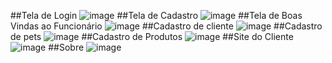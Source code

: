 ##Tela de Login
![image](https://github.com/user-attachments/assets/f0f4b9dd-4771-48a8-b7b5-db98eadabfee)
##Tela de Cadastro
![image](https://github.com/user-attachments/assets/5e113bd0-11b7-4257-a72f-874411eb71bf)
##Tela de Boas Vindas ao Funcionário
![image](https://github.com/user-attachments/assets/57de277b-be53-4061-86ac-0b88696ddcfc)
##Cadastro de cliente
![image](https://github.com/user-attachments/assets/054e1e47-2971-4011-bb69-0096ca3d7314)
##Cadastro de pets
![image](https://github.com/user-attachments/assets/ab2413a5-09b1-4f4d-8c53-f0208a968b9d)
##Cadastro de Produtos
![image](https://github.com/user-attachments/assets/625f55ae-c2df-4b38-a397-c3e45c463d63)
##Site do Cliente
![image](https://github.com/user-attachments/assets/3d7f46de-aa47-4d17-927d-b2821757817d)
##Sobre
![image](https://github.com/user-attachments/assets/de23cbfd-3ab6-40d4-8f17-5026492547e3)

